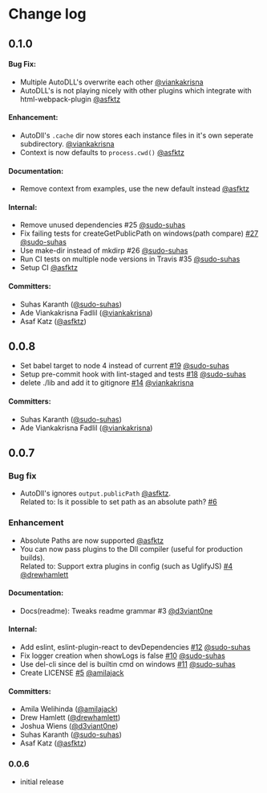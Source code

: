 # Change log

## 0.1.0

#### Bug Fix:

- Multiple AutoDLL's overwrite each other [@viankakrisna](https://github.com/viankakrisna)
- AutoDLL's is not playing nicely with other plugins which integrate with html-webpack-plugin [@asfktz](https://github.com/asfktz)

#### Enhancement:
- AutoDll's `.cache` dir now stores each instance files in it's own seperate subdirectory. [@viankakrisna](https://github.com/viankakrisna)
- Context is now defaults to `process.cwd()` [@asfktz](https://github.com/asfktz)

#### Documentation:
- Remove context from examples, use the new default instead [@asfktz](https://github.com/asfktz)

#### Internal:
- Remove unused dependencies #25 [@sudo-suhas](https://github.com/sudo-suhas)
- Fix failing tests for createGetPublicPath on windows(path compare) [#27](https://github.com/asfktz/autodll-webpack-plugin/pull/27)  [@sudo-suhas](https://github.com/sudo-suhas)
- Use make-dir instead of mkdirp #26 [@sudo-suhas](https://github.com/sudo-suhas)
- Run CI tests on multiple node versions in Travis #35 [@sudo-suhas](https://github.com/sudo-suhas) 
- Setup CI [@asfktz](https://github.com/asfktz)

#### Committers:
- Suhas Karanth ([@sudo-suhas](https://github.com/sudo-suhas))
- Ade Viankakrisna Fadlil ([@viankakrisna](https://github.com/viankakrisna))
- Asaf Katz ([@asfktz](https://github.com/asfktz))


## 0.0.8
- Set babel target to node 4 instead of current [#19](https://github.com/asfktz/autodll-webpack-plugin/pull/19) [@sudo-suhas](https://github.com/sudo-suhas)
- Setup pre-commit hook with lint-staged and tests [#18](https://github.com/asfktz/autodll-webpack-plugin/pull/18) [@sudo-suhas](https://github.com/sudo-suhas)
- delete ./lib and add it to gitignore [#14](https://github.com/asfktz/autodll-webpack-plugin/pull/14) [@viankakrisna](https://github.com/viankakrisna)

#### Committers:
- Suhas Karanth ([@sudo-suhas](https://github.com/sudo-suhas))
- Ade Viankakrisna Fadlil ([@viankakrisna](https://github.com/viankakrisna))


## 0.0.7

###  Bug fix

- AutoDll's ignores `output.publicPath` [@asfktz](https://github.com/asfktz). <br>
  Related to: Is it possible to set path as an absolute path? [#6](https://github.com/asfktz/autodll-webpack-plugin/issues/6)

### Enhancement
- Absolute Paths are now supported [@asfktz](https://github.com/asfktz)
- You can now pass plugins to the Dll compiler (useful for production builds). <br>
  Related to: Support extra plugins in config (such as UglifyJS) [#4](https://github.com/asfktz/autodll-webpack-plugin/pull/4) [@drewhamlett](https://github.com/drewhamlett)

#### Documentation:
- Docs(readme): Tweaks readme grammar #3 [@d3viant0ne](https://github.com/d3viant0ne)

#### Internal:
- Add eslint, eslint-plugin-react to devDependencies [#12](https://github.com/asfktz/autodll-webpack-plugin/pull/12) 
[@sudo-suhas](https://github.com/sudo-suhas)
- Fix logger creation when showLogs is false [#10](https://github.com/asfktz/autodll-webpack-plugin/pull/10) [@sudo-suhas](https://github.com/sudo-suhas)
- Use del-cli since del is builtin cmd on windows [#11](https://github.com/asfktz/autodll-webpack-plugin/pull/11) [@sudo-suhas](https://github.com/sudo-suhas)
- Create LICENSE [#5](https://github.com/asfktz/autodll-webpack-plugin/pull/5) [@amilajack](https://github.com/amilajack)

#### Committers:
- Amila Welihinda ([@amilajack](https://github.com/amilajack))
- Drew Hamlett ([@drewhamlett](https://github.com/drewhamlett))
- Joshua Wiens ([@d3viant0ne](https://github.com/d3viant0ne))
- Suhas Karanth ([@sudo-suhas](https://github.com/sudo-suhas))
- Asaf Katz ([@asfktz](https://github.com/asfktz))


### 0.0.6

- initial release
